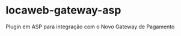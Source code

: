 locaweb-gateway-asp
===================

Plugin em ASP para integração com o Novo Gateway de Pagamento